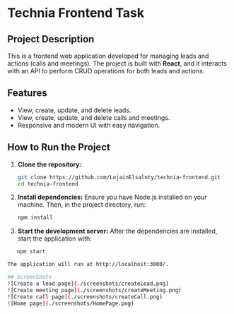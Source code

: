 # Technia Frontend Task

## Project Description
This is a frontend web application developed for managing leads and actions (calls and meetings). The project is built with **React**, and it interacts with an API to perform CRUD operations for both leads and actions.

## Features
- View, create, update, and delete leads.
- View, create, update, and delete calls and meetings.
- Responsive and modern UI with easy navigation.

## How to Run the Project

1. **Clone the repository:**

   ```bash
   git clone https://github.com/LojainElsalnty/technia-frontend.git
   cd technia-frontend
2. **Install dependencies:**
Ensure you have Node.js installed on your machine. Then, in the project directory, run:

    ```bash
    npm install

3. **Start the development server:**
After the dependencies are installed, start the application with:

 ```bash
    npm start

The application will run at http://localhost:3000/.

## ScreenShots
![Create a lead page](./screenshots/createLead.png)
![Create meeting page](./screenshots/createMeeting.png)
![Create call page](./screenshots/createCall.png)
![Home page](./screenshots/HomePage.png)